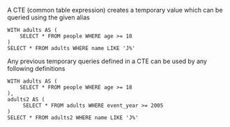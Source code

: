 A CTE (common table expression) creates a temporary value which can be queried using the given alias

```
WITH adults AS (
    SELECT * FROM people WHERE age >= 18
)
SELECT * FROM adults WHERE name LIKE 'J%'
```

Any previous temporary queries defined in a CTE can be used by any following definitions 

```
WITH adults AS (
    SELECT * FROM people WHERE age >= 18
),
adults2 AS (
 	 SELECT * FROM adults WHERE event_year >= 2005
)
SELECT * FROM adults2 WHERE name LIKE 'J%'
```